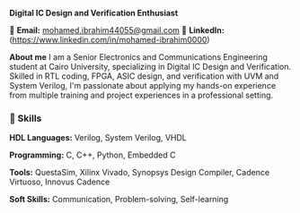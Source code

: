 **Digital IC Design and Verification Enthusiast**

📧 **Email:** mohamed.ibrahim44055@gmail.com
🔗 **LinkedIn:** (https://www.linkedin.com/in/mohamed-ibrahim0000)

**About me**
I am a Senior Electronics and Communications Engineering student at Cairo University, specializing in Digital IC Design and Verification. 
Skilled in RTL coding, FPGA, ASIC design, and verification with UVM and System Verilog, 
I'm passionate about applying my hands-on experience from multiple training and project experiences in a professional setting.

### 💼 Skills
**HDL Languages:** Verilog, System Verilog, VHDL

**Programming:** C, C++, Python, Embedded C

**Tools:** QuestaSim, Xilinx Vivado, Synopsys Design Compiler, Cadence Virtuoso, Innovus Cadence

**Soft Skills:** Communication, Problem-solving, Self-learning
